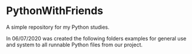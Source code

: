 # PythonWithFriends
A simple repository for my Python studies.

In 06/07/2020 was created the following folders examples for general use and system to all runnable Python files from our project.
